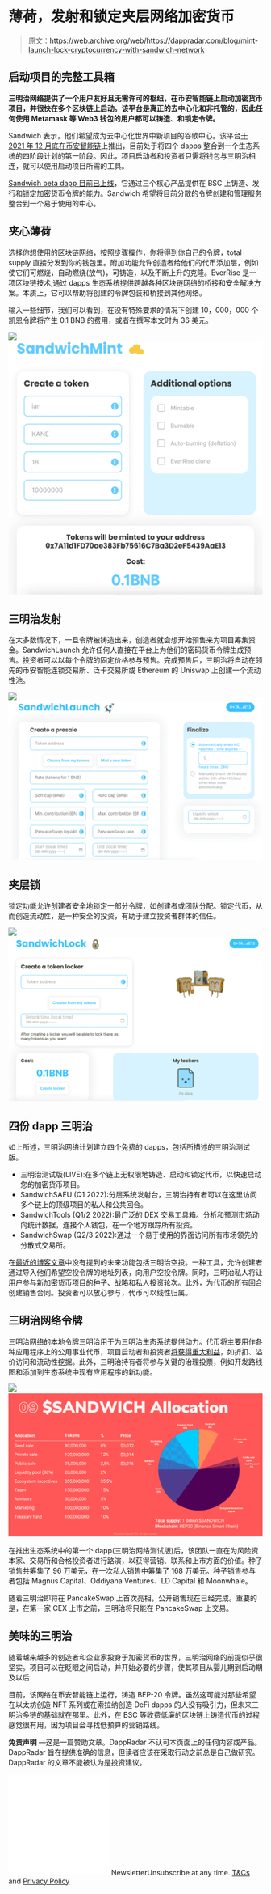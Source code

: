 # 薄荷，发射和锁定夹层网络加密货币

> 原文：<https://web.archive.org/web/https://dappradar.com/blog/mint-launch-lock-cryptocurrency-with-sandwich-network>

## 启动项目的完整工具箱

**三明治网络提供了一个用户友好且无需许可的枢纽，在币安智能链上启动加密货币项目，并很快在多个区块链上启动。该平台是真正的去中心化和非托管的，因此任何使用 Metamask 等 Web3 钱包的用户都可以铸造**、**和锁定令牌。**

Sandwich 表示，他们希望成为去中心化世界中新项目的谷歌中心。该平台[于 2021 年 12 月底在币安智能链](https://web.archive.org/web/20221127161101/https://dappradar.com/binance-smart-chain/defi/sandwich-network)上推出，目前处于将四个 dapps 整合到一个生态系统的四阶段计划的第一阶段。因此，项目启动者和投资者只需将钱包与三明治相连，就可以使用启动项目所需的工具。

[Sandwich beta dapp 目前已上线](https://web.archive.org/web/20221127161101/https://dappradar.com/binance-smart-chain/defi/sandwich-network)，它通过三个核心产品提供在 BSC 上铸造、发行和锁定加密货币令牌的能力。Sandwich 希望将目前分散的令牌创建和管理服务整合到一个易于使用的中心。

## 夹心薄荷

选择你想使用的区块链网络，按照步骤操作，你将得到你自己的令牌，total supply 直接分发到你的钱包里。附加功能允许创造者给他们的代币添加层，例如使它们可燃烧，自动燃烧(放气)，可铸造，以及不断上升的克隆。EverRise 是一项区块链技术,通过 dapps 生态系统提供跨越各种区块链网络的桥接和安全解决方案。本质上，它可以帮助将创建的令牌包装和桥接到其他网络。

输入一些细节，我们可以看到，在没有特殊要求的情况下创建 10，000，000 个凯恩令牌将产生 0.1 BNB 的费用，或者在撰写本文时为 36 美元。

![](img/740b36909ad04aa56cd08f2feee0b716.png)![](img/6909fdd33bb2351eb3640cf28438ce21.png)

## 三明治发射

在大多数情况下，一旦令牌被铸造出来，创造者就会想开始预售来为项目筹集资金。SandwichLaunch 允许任何人直接在平台上为他们的密码货币令牌生成预售。投资者可以以每个令牌的固定价格参与预售。完成预售后，三明治将自动在领先的币安智能连锁交易所、泛卡交易所或 Ethereum 的 Uniswap 上创建一个流动性池。

![](img/502fe9deaddbcd6fc0f80b42082b8768.png)![Sandwich Network](img/4a98f83c59318c7fb0eb2d3b88d0db7e.png)

## 夹层锁

锁定功能允许创建者安全地锁定一部分令牌，如创建者或团队分配。锁定代币，从而创造流动性，是一种安全的投资，有助于建立投资者群体的信任。

![](img/ba1999c87772f09f6750845ca5f9187d.png)![Sandwich Network](img/7ccd07cf09fc412083d29fa0e2faec55.png)

## 四份 dapp 三明治

如上所述，三明治网络计划建立四个免费的 dapps，包括所描述的三明治测试版。

*   三明治测试版(LIVE):在多个链上无权限地铸造、启动和锁定代币，以快速启动您的加密货币项目。
*   SandwichSAFU (Q1 2022):分层系统发射台，三明治持有者可以在这里访问多个链上的顶级项目的私人和公共回合。
*   SandwichTools (Q1/2 2022):最广泛的 DEX 交易工具箱。分析和预测市场动向统计数据，连接个人钱包，在一个地方跟踪所有投资。
*   SandwichSwap (Q2/3 2022):通过一个易于使用的界面访问所有市场领先的分散式交易所。

在[最近的博客文章](https://web.archive.org/web/20221127161101/https://medium.com/@sandwichnetwork?p=4668e984dc1e)中没有提到的未来功能包括三明治空投。一种工具，允许创建者通过导入他们希望空投令牌的地址列表，向用户空投令牌。同时，三明治私人将让用户参与新加密货币项目的种子、战略和私人投资轮次。此外，为代币的所有回合创建销售合同。投资者可以放心参与，代币可以线性归属。

## 三明治网络令牌

三明治网络的本地令牌三明治用于为三明治生态系统提供动力。代币将主要用作各种应用程序上的公用事业代币，项目启动者和投资者[将获得重大利益](https://web.archive.org/web/20221127161101/https://medium.com/@sandwichnetwork?p=3e3fecfca5d3)，如折扣、溢价访问和流动性挖掘。此外，三明治持有者将参与关键的治理投票，例如开发路线图和添加到生态系统中现有应用程序的新功能。

![](img/9eac5b7a30ba416fe704a4d37cac8c36.png)![Sandwich Network](img/ad859e0269538449e9e8bd4e7b3884ff.png)

在推出生态系统中的第一个 dapp(三明治网络测试版)后，该团队一直在为风险资本家、交易所和合格投资者进行路演，以获得营销、联系和上市方面的价值。种子销售共筹集了 96 万美元，在一次私人销售中筹集了 168 万美元。种子销售参与者包括 Magnus Capital、Oddiyana Ventures、LD Capital 和 Moonwhale。

随着三明治即将在 PancakeSwap 上首次亮相，公开销售现在已经完成。重要的是，在第一家 CEX 上市之前，三明治将只能在 PancakeSwap 上交易。

## 美味的三明治

随着越来越多的创造者和企业家投身于加密货币的世界，三明治网络的前提似乎很坚实。项目可以在眨眼之间启动，并开始必要的步骤，使其项目从婴儿期到启动期及以后

目前，该网络在币安智能链上运行，铸造 BEP-20 令牌。虽然这可能对那些希望在以太坊创造 NFT 系列或在索拉纳创造 DeFi dapps 的人没有吸引力，但未来三明治多链的基础就在那里。此外，在 BSC 等收费低廉的区块链上铸造代币的过程感觉很有用，因为项目会寻找低预算的营销路线。

**免责声明** —这是一篇赞助文章。DappRadar 不认可本页面上的任何内容或产品。DappRadar 旨在提供准确的信息，但读者应该在采取行动之前总是自己做研究。DappRadar 的文章不能被认为是投资建议。

![](img/6d5a4a2d609c56e1a5771717e54ba759.png) NewsletterUnsubscribe at any time. [T&Cs](https://web.archive.org/web/20221127161101/https://dappradar.com/terms) and [Privacy Policy](https://web.archive.org/web/20221127161101/https://dappradar.com/privacy-policy)
